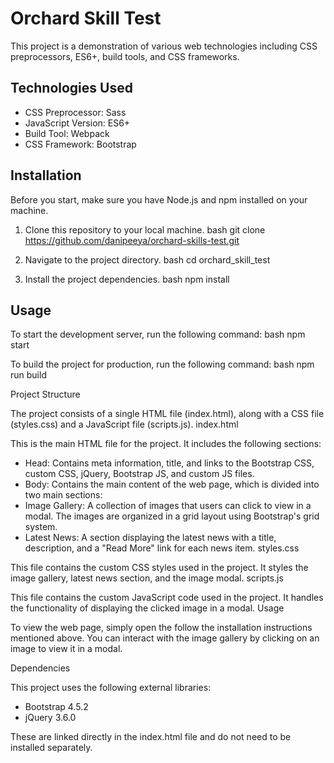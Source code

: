# Orchard Skill Test

This project is a demonstration of various web technologies including CSS preprocessors, ES6+, build tools, and CSS frameworks.

## Technologies Used

- CSS Preprocessor: Sass
- JavaScript Version: ES6+
- Build Tool: Webpack
- CSS Framework: Bootstrap

## Installation

Before you start, make sure you have Node.js and npm installed on your machine.

1. Clone this repository to your local machine.
bash
git clone https://github.com/danipeeya/orchard-skills-test.git

2. Navigate to the project directory.
bash
cd orchard_skill_test

3. Install the project dependencies.
bash
npm install

## Usage

To start the development server, run the following command:
bash
npm start

To build the project for production, run the following command:
bash
npm run build

Project Structure

The project consists of a single HTML file (index.html), along with a CSS file (styles.css) and a JavaScript file (scripts.js).
index.html

This is the main HTML file for the project. It includes the following sections:

- Head: Contains meta information, title, and links to the Bootstrap CSS, custom CSS, jQuery, Bootstrap JS, and custom JS files.
- Body: Contains the main content of the web page, which is divided into two main sections:
- Image Gallery: A collection of images that users can click to view in a modal. The images are organized in a grid layout using Bootstrap's grid system.
- Latest News: A section displaying the latest news with a title, description, and a "Read More" link for each news item.
styles.css

This file contains the custom CSS styles used in the project. It styles the image gallery, latest news section, and the image modal.
scripts.js

This file contains the custom JavaScript code used in the project. It handles the functionality of displaying the clicked image in a modal.
Usage

To view the web page, simply open the follow the installation instructions mentioned above. You can interact with the image gallery by clicking on an image to view it in a modal.

Dependencies

This project uses the following external libraries:

- Bootstrap 4.5.2
- jQuery 3.6.0

These are linked directly in the index.html file and do not need to be installed separately.
